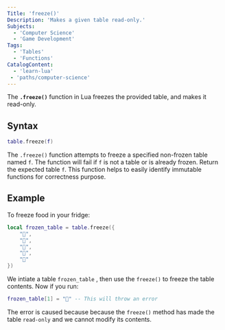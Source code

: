 ```yaml
---
Title: 'freeze()'
Description: 'Makes a given table read-only.'
Subjects:
  - 'Computer Science'
  - 'Game Development' 
Tags:
  - 'Tables'
  - 'Functions'
CatalogContent:
  - 'learn-lua'
 - 'paths/computer-science'
---
```


The **`.freeze()`** function in Lua freezes the provided table, and makes it read-only.

## Syntax

```lua
table.freeze(f)
```

The `.freeze()` function attempts to freeze a specified non-frozen table named `f`. The function will fail if `f` is not a table or is already frozen.
 Return the expected table `f`.
 This function helps to easily identify immutable functions for correctness purpose.

## Example

To freeze food in your fridge:

```lua
local frozen_table = table.freeze({
    "🍎",
    "🍌",
    "🍇",
    "🍓",
    "🍉"
})
```
We intiate a table `frozen_table` , then use the `freeze()` to freeze the table contents.
Now if you run:
```lua
frozen_table[1] = "🍔" -- This will throw an error
```
The error is caused because because the `freeze()` method has made the table `read-only` and we cannot modify its contents.


